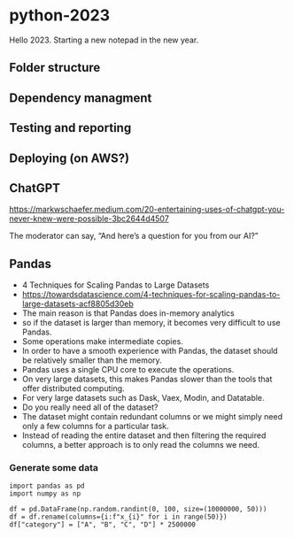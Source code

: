 # python-2023

Hello 2023. Starting a new notepad in the new year. 

## Folder structure 

## Dependency managment

## Testing and reporting 

## Deploying (on AWS?)

## ChatGPT

https://markwschaefer.medium.com/20-entertaining-uses-of-chatgpt-you-never-knew-were-possible-3bc2644d4507

The moderator can say, “And here’s a question for you from our AI?”

## Pandas 

- 4 Techniques for Scaling Pandas to Large Datasets
- https://towardsdatascience.com/4-techniques-for-scaling-pandas-to-large-datasets-acf8805d30eb
- The main reason is that Pandas does in-memory analytics 
- so if the dataset is larger than memory, it becomes very difficult to use Pandas.
- Some operations make intermediate copies. 
- In order to have a smooth experience with Pandas, the dataset should be relatively smaller than the memory.
- Pandas uses a single CPU core to execute the operations. 
- On very large datasets, this makes Pandas slower than the tools that offer distributed computing.
- For very large datasets such as Dask, Vaex, Modin, and Datatable.
- Do you really need all of the dataset?
- The dataset might contain redundant columns or we might simply need only a few columns for a particular task.
- Instead of reading the entire dataset and then filtering the required columns, a better approach is to only read the columns we need.

### Generate some data 

```
import pandas as pd
import numpy as np

df = pd.DataFrame(np.random.randint(0, 100, size=(10000000, 50)))
df = df.rename(columns={i:f"x_{i}" for i in range(50)})
df["category"] = ["A", "B", "C", "D"] * 2500000
```